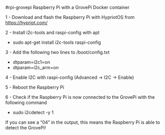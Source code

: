 #rpi-grovepi
Raspberry Pi with a GrovePi Docker container

1 - Download and flash the Raspberry Pi with HypriotOS from https://hypriot.com/

2 - Install i2c-tools and raspi-config with apt
- sudo apt-get install i2c-tools raspi-config

3 - Add the following two lines to /boot/config.txt
- dtparam=i2c1=on
- dtparam=i2c_arm=on

4 - Enable I2C with raspi-config (Advanced -> I2C -> Enable)

5 - Reboot the Raspberry Pi

6 - Check if the Raspberry Pi is now connected to the GrovePi with the following command

- sudo i2cdetect -y 1
  
If you can see a “04” in the output, this means the Raspberry Pi is able to detect the GrovePi!
